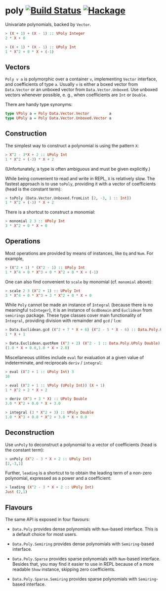 # poly [![Build Status](https://travis-ci.org/Bodigrim/poly.svg)](https://travis-ci.org/Bodigrim/poly) [![Hackage](http://img.shields.io/hackage/v/poly.svg)](https://hackage.haskell.org/package/poly)

Univariate polynomials, backed by `Vector`.

```haskell
> (X + 1) + (X - 1) :: VPoly Integer
2 * X + 0

> (X + 1) * (X - 1) :: UPoly Int
1 * X^2 + 0 * X + (-1)
```

## Vectors

`Poly v a` is polymorphic over a container `v`, implementing `Vector` interface, and coefficients of type `a`. Usually `v` is either a boxed vector from `Data.Vector` or an unboxed vector from `Data.Vector.Unboxed`. Use unboxed vectors whenever possible, e. g., when coefficients are `Int` or `Double`.

There are handy type synonyms:

```haskell
type VPoly a = Poly Data.Vector.Vector         a
type UPoly a = Poly Data.Vector.Unboxed.Vector a
```

## Construction

The simplest way to construct a polynomial is using the pattern `X`:

```haskell
> X^2 - 3*X + 2 :: UPoly Int
1 * X^2 + (-3) * X + 2
```

(Unfortunately, a type is often ambiguous and must be given explicitly.)

While being convenient to read and write in REPL, `X` is relatively slow. The fastest approach is to use `toPoly`, providing it with a vector of coefficients (head is the constant term):

```haskell
> toPoly (Data.Vector.Unboxed.fromList [2, -3, 1 :: Int])
1 * X^2 + (-3) * X + 2
```

There is a shortcut to construct a monomial:

```haskell
> monomial 2 3 :: UPoly Int
3 * X^2 + 0 * X + 0
```

## Operations

Most operations are provided by means of instances, like `Eq` and `Num`. For example,

```haskell
> (X^2 + 1) * (X^2 - 1) :: UPoly Int
1 * X^4 + 0 * X^3 + 0 * X^2 + 0 * X + (-1)
```

One can also find convenient to `scale` by monomial (cf. `monomial` above):

```haskell
> scale 2 3 (X^2 + 1) :: UPoly Int
3 * X^4 + 0 * X^3 + 3 * X^2 + 0 * X + 0
```

While `Poly` cannot be made an instance of `Integral` (because there is no meaningful `toInteger`),
it is an instance of `GcdDomain` and `Euclidean` from `semirings` package. These type classes
cover main functionality of `Integral`, providing division with remainder and `gcd` / `lcm`:

```haskell
> Data.Euclidean.gcd (X^2 + 7 * X + 6) (X^2 - 5 * X - 6) :: Data.Poly.UPoly Int
1 * X + 1

> Data.Euclidean.quotRem (X^3 + 2) (X^2 - 1 :: Data.Poly.UPoly Double)
(1.0 * X + 0.0,1.0 * X + 2.0)
```

Miscellaneous utilities include `eval` for evaluation at a given value of indeterminate,
and reciprocals `deriv` / `integral`:

```haskell
> eval (X^2 + 1 :: UPoly Int) 3
10

> eval (X^2 + 1 :: VPoly (UPoly Int)) (X + 1)
1 * X^2 + 2 * X + 2

> deriv (X^3 + 3 * X) :: UPoly Double
3.0 * X^2 + 0.0 * X + 3.0

> integral (3 * X^2 + 3) :: UPoly Double
1.0 * X^3 + 0.0 * X^2 + 3.0 * X + 0.0
```

## Deconstruction

Use `unPoly` to deconstruct a polynomial to a vector of coefficients (head is the constant term):

```haskell
> unPoly (X^2 - 3 * X + 2 :: UPoly Int)
[2,-3,1]
```

Further, `leading` is a shortcut to to obtain the leading term of a non-zero polynomial,
expressed as a power and a coefficient:

```haskell
> leading (X^2 - 3 * X + 2 :: UPoly Int)
Just (2,1)
```

## Flavours

The same API is exposed in four flavours:

* `Data.Poly` provides dense polynomials with `Num`-based interface.
  This is a default choice for most users.

* `Data.Poly.Semiring` provides dense polynomials with `Semiring`-based interface.

* `Data.Poly.Sparse` provides sparse polynomials with `Num`-based interface.
  Besides that, you may find it easier to use in REPL
  because of a more readable `Show` instance, skipping zero coefficients.

* `Data.Poly.Sparse.Semiring` provides sparse polynomials with `Semiring`-based interface.
